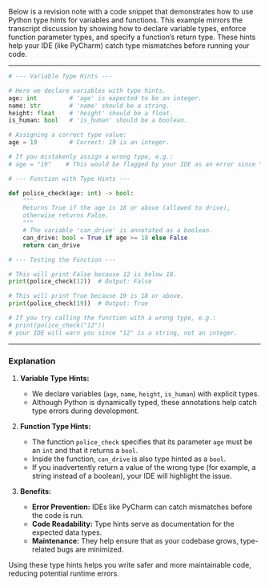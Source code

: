 Below is a revision note with a code snippet that demonstrates how to use Python type hints for variables and functions. This example mirrors the transcript discussion by showing how to declare variable types, enforce function parameter types, and specify a function’s return type. These hints help your IDE (like PyCharm) catch type mismatches before running your code.

---

```python
# --- Variable Type Hints ---

# Here we declare variables with type hints.
age: int         # 'age' is expected to be an integer.
name: str        # 'name' should be a string.
height: float    # 'height' should be a float.
is_human: bool   # 'is_human' should be a boolean.

# Assigning a correct type value:
age = 19         # Correct: 19 is an integer.

# If you mistakenly assign a wrong type, e.g.:
# age = "19"    # This would be flagged by your IDE as an error since "19" is a string.

# --- Function with Type Hints ---

def police_check(age: int) -> bool:
    """
    Returns True if the age is 18 or above (allowed to drive),
    otherwise returns False.
    """
    # The variable 'can_drive' is annotated as a boolean.
    can_drive: bool = True if age >= 18 else False
    return can_drive

# --- Testing the Function ---

# This will print False because 12 is below 18.
print(police_check(12))  # Output: False

# This will print True because 19 is 18 or above.
print(police_check(19))  # Output: True

# If you try calling the function with a wrong type, e.g.:
# print(police_check("12"))
# your IDE will warn you since "12" is a string, not an integer.
```

---

### Explanation

1. **Variable Type Hints:**
   - We declare variables (`age`, `name`, `height`, `is_human`) with explicit types.
   - Although Python is dynamically typed, these annotations help catch type errors during development.

2. **Function Type Hints:**
   - The function `police_check` specifies that its parameter `age` must be an `int` and that it returns a `bool`.
   - Inside the function, `can_drive` is also type hinted as a `bool`.
   - If you inadvertently return a value of the wrong type (for example, a string instead of a boolean), your IDE will highlight the issue.

3. **Benefits:**
   - **Error Prevention:** IDEs like PyCharm can catch mismatches before the code is run.
   - **Code Readability:** Type hints serve as documentation for the expected data types.
   - **Maintenance:** They help ensure that as your codebase grows, type-related bugs are minimized.

Using these type hints helps you write safer and more maintainable code, reducing potential runtime errors.
